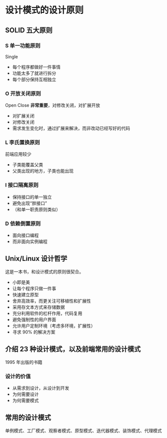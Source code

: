 # 设计模式的设计原则

## SOLID 五大原则

### S 单一功能原则

Single

- 每个程序都做好一件事情
- 功能太多了就进行拆分
- 每个部分保持互相独立

### O 开放关闭原则

Open Close **非常重要**，对修改关闭，对扩展开放

- 对扩展关闭
- 对修改关闭
- 需求发生变化时，通过扩展来解决，而非改动已经写好的代码

### L 李氏置换原则

前端应用较少

- 子类能覆盖父类
- 父类出现的地方，子类也能出现

### I 接口隔离原则

- 保持接口的单一独立
- 避免出现“胖接口”
- （和单一职责原则类似）

### D 依赖倒置原则

- 面向接口编程
- 而非面向实例编程

## Unix/Linux 设计哲学

这是一本书，和设计模式的原则很契合。

- 小即是美
- 让每个程序只做一件事
- 快速建立原型
- 舍弃高效率，而更关注可移植性和扩展性
- 采用存文本方式来存储数据
- 充分利用软件的杠杆作用，代码复用
- 避免强制性的用户界面
- 允许用户定制环境（考虑多环境，扩展性）
- 寻求 90% 的解决方案

## 介绍 23 种设计模式，以及前端常用的设计模式

1995 年出版的书籍

### 设计的价值

- 从需求到设计，从设计到开发
- 为何需要设计
- 为何需要模式

## 常用的设计模式

单例模式、工厂模式、观察者模式、原型模式、迭代器模式、装饰模式、代理模式
